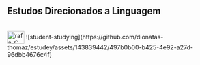 ## Estudos Direcionados a Linguagem 
</div>
<br>
<img align="center" alt="rafa-C"height="30"width="40" src="https://cdn.jsdelivr.net/gh/devicons/devicon/icons/c/c-original.svg">
</div>
![student-studying](https://github.com/dionatas-thomaz/estudey/assets/143839442/497b0b00-b425-4e92-a27d-96dbb4676c4f)
